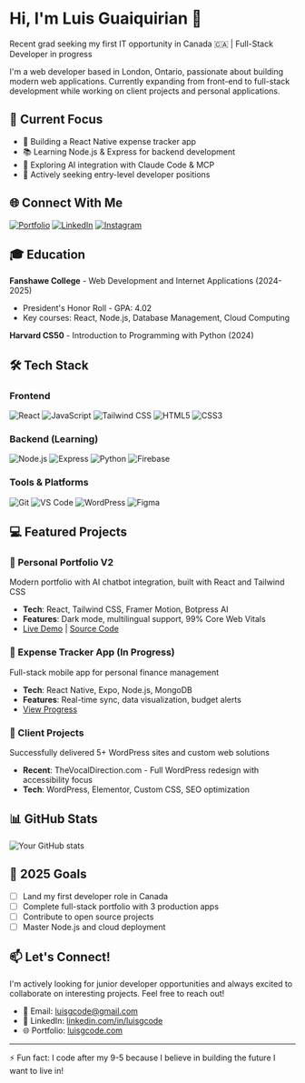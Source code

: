 # Hi, I'm Luis Guaiquirian 👋

Recent grad seeking my first IT opportunity in Canada 🇨🇦 | Full-Stack Developer in progress

I'm a web developer based in London, Ontario, passionate about building modern web applications. Currently expanding from front-end to full-stack development while working on client projects and personal applications.

## 🚀 Current Focus

- 🔨 Building a React Native expense tracker app
- 📚 Learning Node.js & Express for backend development
- 🤖 Exploring AI integration with Claude Code & MCP
- 💼 Actively seeking entry-level developer positions

## 🌐 Connect With Me

[![Portfolio](https://img.shields.io/badge/Portfolio-luisgcode.com-blue?style=flat-square)](https://luisgcode.com)
[![LinkedIn](https://img.shields.io/badge/LinkedIn-luisgcode-0077B5?style=flat-square&logo=linkedin)](https://www.linkedin.com/in/luisgcode/)
[![Instagram](https://img.shields.io/badge/Instagram-luisgcoding-E4405F?style=flat-square&logo=instagram)](https://www.instagram.com/luisgcoding/)

## 🎓 Education 

**Fanshawe College** - Web Development and Internet Applications (2024-2025)
- President's Honor Roll - GPA: 4.02
- Key courses: React, Node.js, Database Management, Cloud Computing

**Harvard CS50** - Introduction to Programming with Python (2024)

## 🛠 Tech Stack

### Frontend
![React](https://img.shields.io/badge/-React-61DAFB?style=flat-square&logo=react&logoColor=black)
![JavaScript](https://img.shields.io/badge/-JavaScript-F7DF1E?style=flat-square&logo=javascript&logoColor=black)
![Tailwind CSS](https://img.shields.io/badge/-Tailwind_CSS-38B2AC?style=flat-square&logo=tailwind-css&logoColor=white)
![HTML5](https://img.shields.io/badge/-HTML5-E34F26?style=flat-square&logo=html5&logoColor=white)
![CSS3](https://img.shields.io/badge/-CSS3-1572B6?style=flat-square&logo=css3)

### Backend (Learning)
![Node.js](https://img.shields.io/badge/-Node.js-339933?style=flat-square&logo=node.js&logoColor=white)
![Express](https://img.shields.io/badge/-Express-000000?style=flat-square&logo=express)
![Python](https://img.shields.io/badge/-Python-3776AB?style=flat-square&logo=python&logoColor=white)
![Firebase](https://img.shields.io/badge/-Firebase-FFCA28?style=flat-square&logo=firebase&logoColor=black)

### Tools & Platforms
![Git](https://img.shields.io/badge/-Git-F05032?style=flat-square&logo=git&logoColor=white)
![VS Code](https://img.shields.io/badge/-VS_Code-007ACC?style=flat-square&logo=visual-studio-code)
![WordPress](https://img.shields.io/badge/-WordPress-21759B?style=flat-square&logo=wordpress)
![Figma](https://img.shields.io/badge/-Figma-F24E1E?style=flat-square&logo=figma&logoColor=white)

## 💻 Featured Projects

### 🎯 Personal Portfolio V2
Modern portfolio with AI chatbot integration, built with React and Tailwind CSS
- **Tech**: React, Tailwind CSS, Framer Motion, Botpress AI
- **Features**: Dark mode, multilingual support, 99% Core Web Vitals
- [Live Demo](https://luisgcode.com) | [Source Code](https://github.com/luisgcode/portfolio-v2)

### 📱 Expense Tracker App (In Progress)
Full-stack mobile app for personal finance management
- **Tech**: React Native, Expo, Node.js, MongoDB
- **Features**: Real-time sync, data visualization, budget alerts
- [View Progress](https://github.com/users/luisgcode/projects/2)

### 🏢 Client Projects
Successfully delivered 5+ WordPress sites and custom web solutions
- **Recent**: TheVocalDirection.com - Full WordPress redesign with accessibility focus
- **Tech**: WordPress, Elementor, Custom CSS, SEO optimization

## 📊 GitHub Stats

![Your GitHub stats](https://github-readme-stats.vercel.app/api?username=luisgcode&show_icons=true&theme=dark)

## 🎯 2025 Goals

- [ ] Land my first developer role in Canada
- [ ] Complete full-stack portfolio with 3 production apps
- [ ] Contribute to open source projects
- [ ] Master Node.js and cloud deployment

## 📫 Let's Connect!

I'm actively looking for junior developer opportunities and always excited to collaborate on interesting projects. Feel free to reach out!

- 📧 Email: luisgcode@gmail.com
- 📱 LinkedIn: [linkedin.com/in/luisgcode](https://www.linkedin.com/in/luisgcode/)
- 🌐 Portfolio: [luisgcode.com](https://luisgcode.com)

---
⚡ Fun fact: I code after my 9-5 because I believe in building the future I want to live in!
